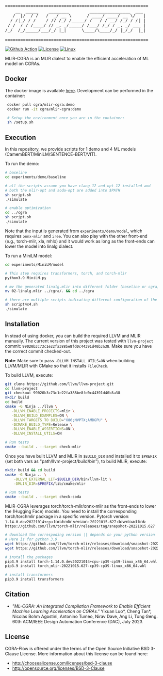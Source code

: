 <pre>
========================================================
    __  _____    ________        ________________  ___ 
   /  |/  / /   /  _/ __ \      / ____/ ____/ __ \/   |
  / /|_/ / /    / // /_/ /_____/ /   / / __/ /_/ / /| |
 / /  / / /____/ // _, _/_____/ /___/ /_/ / _, _/ ___ |
/_/  /_/_____/___/_/ |_|      \____/\____/_/ |_/_/  |_|
                                                       
========================================================
</pre>
[![Github Action](https://github.com/tancheng/mlir-cgra/actions/workflows/main.yml/badge.svg)](https://github.com/tancheng/mlir-cgra/actions/workflows/main.yml)
[![License](https://img.shields.io/badge/License-BSD_3--Clause-blue.svg)](https://opensource.org/licenses/BSD-3-Clause)
[![Linux](https://svgshare.com/i/Zhy.svg)](https://svgshare.com/i/Zhy.svg)

MLIR-CGRA is an MLIR dialect to enable the efficient acceleration of ML model on CGRAs.


Docker
--------------------------------------------------------
The docker image is available [here](https://hub.docker.com/repository/docker/cgra/mlir-cgra/general). Development can be performed in the container:
```sh
 docker pull cgra/mlir-cgra:demo
 docker run -it cgra/mlir-cgra:demo

 # Setup the environment once you are in the container:
 sh /setup.sh
```


Execution
--------------------------------------------------------
In this repository, we provide scripts for 1 demo and 4 ML models (CamemBERT/MiniLM/SENTENCE-BERT/VIT).

To run the demo:

```sh
# baseline
cd experiments/demo/baseline

# all the scripts assume you have clang-12 and opt-12 installed and
# both the mlir-opt and soda-opt are added into $PATH
sh script.sh
./simulate

# enable optimization
cd ../cgra
sh script.sh
./simulate
```
Note that the input is generated from `experiments/demo/model`, which requires `onnx-mlir` and `iree`. You can also play with the other front-end (e.g., torch-mlir, xla, mhlo) and it would work as long as the front-ends can lower the model into linalg dialect.

To run a MiniLM model:

```sh
cd experiments/MiniLM/model

# This step requires transformers, torch, and torch-mlir
python3.9 MiniLM.py

# mv the generated linalg.mlir into different folder (baseline or cgra) for evaluation
mv 02-linalg.mlir ../cgra/. && cd ../cgra

# there are multiple scripts indicating different configuration of the target CGRAs
sh script4x4.sh
./simulate
```


Installation
--------------------------------------------------------
In stead of using docker, you can build the required LLVM and MLIR manually. The current version of this project was tested with `llvm-project` commit:
`99020b3c73c1e22fa388be8fd0c44391d40b3a38`. Make sure you have the correct commit checked-out.

**Note**: Make sure to pass `-DLLVM_INSTALL_UTILS=ON` when building LLVM/MLIR with CMake so that it installs `FileCheck`.

To build LLVM, execute:
```sh
git clone https://github.com/llvm/llvm-project.git
cd llvm-project
git checkout 99020b3c73c1e22fa388be8fd0c44391d40b3a38
mkdir build
cd build
cmake -G Ninja ../llvm \
   -DLLVM_ENABLE_PROJECTS=mlir \
   -DLLVM_BUILD_EXAMPLES=ON \
   -DLLVM_TARGETS_TO_BUILD="X86;NVPTX;AMDGPU" \
   -DCMAKE_BUILD_TYPE=Release \
   -DLLVM_ENABLE_ASSERTIONS=ON \
   -DLLVM_INSTALL_UTILS=ON

# Run tests
cmake --build . --target check-mlir
```

Once you have built LLVM and MLIR in `$BUILD_DIR` and
installed it to `$PREFIX` (set both vars as "path/llvm-project/build/bin"), to build MLIR, execute:

```sh
mkdir build && cd build
cmake -G Ninja .. \
    -DLLVM_EXTERNAL_LIT=$BUILD_DIR/bin/llvm-lit \
    -DMLIR_DIR=$PREFIX/lib/cmake/mlir

# Run tests
cmake --build . --target check-soda
```

MLIR-CGRA leverages torch/torch-mlir/onnx-mlir as the front-ends to lower the (Hugging Face) models. You need to install the corresponding torch/torchmlir package in a specific version.
Pytorch version: `1.14.0.dev20221014+cpu`
torchmlir version: `20221015.627`
download link: `https://github.com/llvm/torch-mlir/releases/tag/snapshot-20221015.627`

```sh
# download the correspoding version || depends on your python version
# Here is for python 3.9
wget https://github.com/llvm/torch-mlir/releases/download/snapshot-20221015.627/torch-1.14.0.dev20221014+cpu-cp39-cp39-linux_x86_64.whl
wget https://github.com/llvm/torch-mlir/releases/download/snapshot-20221015.627/torch_mlir-20221015.627-cp39-cp39-linux_x86_64.whl

# install the packages
pip3.9 install torch-1.14.0.dev20221014+cpu-cp39-cp39-linux_x86_64.whl
pip3.9 install torch_mlir-20221015.627-cp39-cp39-linux_x86_64.whl

# install transformers
pip3.9 install transformers
```


Citation
--------------------------------------------------------------------------
- _"ML-CGRA: An Integrated Compilation Framework to Enable Efficient Machine Learning Acceleration on CGRAs."_ Yixuan Luo*, Cheng Tan*, Nicolas Bohm Agostini, Antonino Tumeo, Nirav Dave, Ang Li, Tong Geng. 60th ACM/IEEE Design Automation Conference (DAC), July 2023.


License
--------------------------------------------------------------------------

CGRA-Flow is offered under the terms of the Open Source Initiative BSD 3-Clause License. More information about this license can be found here:

  - http://choosealicense.com/licenses/bsd-3-clause
  - http://opensource.org/licenses/BSD-3-Clause

